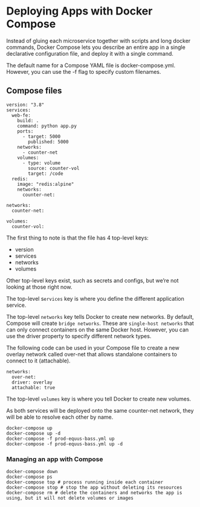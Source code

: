 # Deploying Apps with Docker Compose
Instead of gluing each microservice together with scripts and long docker commands, Docker Compose lets you describe an entire app in a single declarative configuration file, and deploy it with a single command.

The default name for a Compose YAML file is docker-compose.yml. However, you can use the -f flag to specify custom filenames.

## Compose files

```
version: "3.8"
services:
  web-fe:
    build: .
    command: python app.py
    ports:
      - target: 5000
        published: 5000
    networks:
      - counter-net
    volumes:
      - type: volume
        source: counter-vol
        target: /code
  redis:
    image: "redis:alpine"
    networks:
      counter-net:

networks:
  counter-net:

volumes:
  counter-vol:
```

The first thing to note is that the file has 4 top-level keys:

* version
* services
* networks
* volumes

Other top-level keys exist, such as secrets and configs, but we’re not looking at those right now.

The top-level s`ervices` key is where you define the different application service.

The top-level `networks` key tells Docker to create new networks. By default, Compose will create `bridge networks`. These are `single-host networks` that can only connect containers on the same Docker host. However, you can use the driver property to specify different network types.

The following code can be used in your Compose file to create a new overlay network called over-net that allows standalone containers to connect to it (attachable).

```
networks:
  over-net:
  driver: overlay
  attachable: true
```

The top-level `volumes` key is where you tell Docker to create new volumes.

As both services will be deployed onto the same counter-net network, they will be able to resolve each other by name.

```
docker-compose up
docker-compose up -d
docker-compose -f prod-equus-bass.yml up
docker-compose -f prod-equus-bass.yml up -d
```

### Managing an app with Compose

```
docker-compose down
docker-compose ps
docker-compose top # process running inside each container
docker-compose stop # stop the app without deleting its resources
docker-compose rm # delete the containers and networks the app is using, but it will not delete volumes or images
```